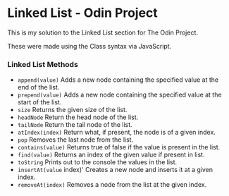 # Linked List - Odin Project

This is my solution to the Linked List section for The Odin Project.

These were made using the Class syntax via JavaScript.

### Linked List Methods
- `append(value)` Adds a new node containing the specified value at the end of the list.
- `prepend(value)` Adds a new node containing the specified value at the start of the list.
- `size` Returns the given size of the list.
- `headNode` Return the head node of the list.
- `tailNode` Return the tail node of the list.
- `atIndex(index)` Return what, if present, the node is of a given index.
- `pop` Removes the last node from the list.
- `contains(value)` Returns true of false if the value is present in the list.
- `find(value)` Returns an index of the given value if present in list.
- `toString` Prints out to the console the values in the list. 
- `insertAt(value` index)' Creates a new node and inserts it at a given index.
- `removeAt(index)` Removes a node from the list at the given index.